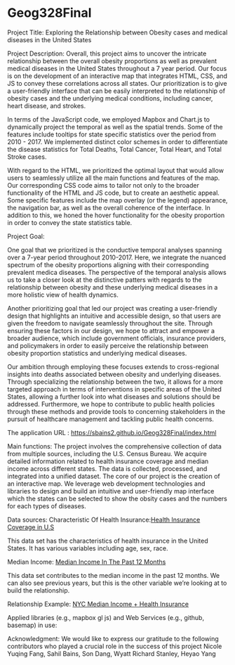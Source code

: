 # Geog328Final

Project Title:
Exploring the Relationship between Obesity cases and medical diseases in the United States

Project Description:
Overall, this project aims to uncover the intricate relationship between the overall obesity proportions as well as prevalent medical diseases in the United States throughout a 7 year period. Our focus is on the development of an interactive map that integrates HTML, CSS, and JS to convey these correlations across all states. Our prioritization is to give a user-friendly interface that can be easily interpreted to the relationship of obesity cases and the underlying medical conditions, including cancer, heart disease, and strokes. 

In terms of the JavaScript code, we employed Mapbox and Chart.js to dynamically project the temporal as well as the spatial trends. Some of the features include tooltips for state specific statistics over the period from 2010 - 2017. We implemented distinct color schemes in order to differentiate the disease statistics for Total Deaths, Total Cancer, Total Heart, and Total Stroke cases.

With regard to the HTML, we prioritized the optimal layout that would allow users to seamlessly utilize all the main functions and features of the map. Our corresponding CSS code aims to tailor not only to the broader functionality of the HTML and JS code, but to create an aesthetic appeal. Some specific features include the map overlay (or the legend) appearance, the navigation bar, as well as the overall coherence of the interface. In addition to this, we honed the hover functionality for the obesity proportion in order to convey the state statistics table. 



Project Goal:

One goal that we prioritized is the conductive temporal analyses spanning over a 7-year period throughout 2010-2017. Here, we integrate the nuanced spectrum of the obesity proportions aligning with their corresponding prevalent medica diseases. The perspective of the temporal analysis allows us to take a closer look at the distinctive patters with regards to the relationship between obesity and these underlying medical diseases in a more holistic view of health dynamics. 

Another prioritizing goal that led our project was creating a user-friendly design that highlights an intuitive and accessible design, so that users are given the freedom to navigate seamlessly throughout the site. Through ensuring these factors in our design, we hope to attract and empower a broader audience, which include government officials, insurance providers, and policymakers in order to easily perceive the relationship between obesity proportion statistics and underlying medical diseases. 

Our ambition through employing these focuses extends to cross-regional insights into deaths associated between obesity and underlying diseases. Through specializing the relationship between the two, it allows for a more targeted approach in terms of interventions in specific areas of the United States, allowing a further look into what diseases and solutions should be addressed. Furthermore, we hope to contribute to public health policies through these methods and provide tools to concerning stakeholders in the pursuit of healthcare management and tackling public health concerns.


The application URL : https://sbains2.github.io/Geog328Final/index.html



Main functions: The project involves the comprehensive collection of data from multiple sources, including the U.S. Census Bureau. We acquire detailed information related to health insurance coverage and median income across different states. The data is collected, processed, and integrated into a unified dataset. The core of our project is the creation of an interactive map. We leverage web development technologies and libraries to design and build an intuitive and user-friendly map interface which the states can be selected to show the obsity cases and the numbers for each types of diseases. 


Data sources: 
Characteristic Of Health Insurance:[Health Insurance Coverage in U.S](https://data.census.gov/table/ACSST1Y2022.S2701?q=health%20insurance)

This data set has the characteristics of health insurance in the United States. It has various variables including age, sex, race. 

Median Income: [Median Income In The Past 12 Months](https://data.census.gov/table/ACSST1Y2022.S1903?q=median%20household%20income%20by%20state)

This data set contributes to the median income in the past 12 months. We can also see previous years, but this is the other variable we’re looking at to build the relationship. 

Relationship Example: [NYC Median Income + Health Insurance](https://duelingdata.blogspot.com/2019/11/nyc-slider-map.html)



Applied libraries (e.g., mapbox gl js) and Web Services (e.g., github, basemap) in use:


Acknowledgment:
We would like to express our gratitude to the following contributors who played a crucial role in the success of this project Nicole Yuqing Fang, Sahil Bains, Son Dang, Wyatt Richard Stanley, Heyao Yang